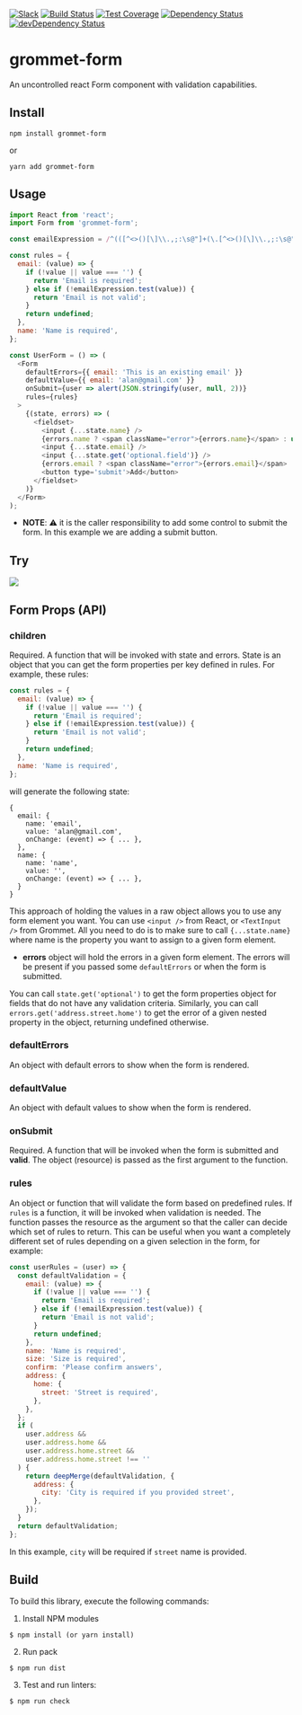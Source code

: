 [![Slack](http://alansouzati.github.io/artic/img/slack-badge.svg)](http://slackin.grommet.io)  [![Build Status](https://travis-ci.org/grommet/grommet-form.svg?branch=master)](https://travis-ci.org/grommet/grommet-form) [![Test Coverage](https://codeclimate.com/github/grommet/grommet-form/badges/coverage.svg)](https://codeclimate.com/github/grommet/grommet-form/coverage)  [![Dependency Status](https://david-dm.org/grommet/grommet-form.svg)](https://david-dm.org/grommet/grommet-form) [![devDependency Status](https://david-dm.org/grommet/grommet-form/dev-status.svg)](https://david-dm.org/grommet/grommet-form#info=devDependencies)

# grommet-form

An uncontrolled react Form component with validation capabilities.

## Install

`npm install grommet-form`

or 

`yarn add grommet-form`

## Usage

```javascript
import React from 'react';
import Form from 'grommet-form';

const emailExpression = /^(([^<>()[\]\\.,;:\s@"]+(\.[^<>()[\]\\.,;:\s@"]+)*)|(".+"))@((\[[0-9]{1,3}\.[0-9]{1,3}\.[0-9]{1,3}\.[0-9]{1,3}])|(([a-zA-Z\-0-9]+\.)+[a-zA-Z]{2,}))$/;

const rules = {
  email: (value) => {
    if (!value || value === '') {
      return 'Email is required';
    } else if (!emailExpression.test(value)) {
      return 'Email is not valid';
    }
    return undefined;
  },
  name: 'Name is required',
};

const UserForm = () => (
  <Form
    defaultErrors={{ email: 'This is an existing email' }}
    defaultValue={{ email: 'alan@gmail.com' }}
    onSubmit={user => alert(JSON.stringify(user, null, 2))}
    rules={rules}
  >
    {(state, errors) => (
      <fieldset>
        <input {...state.name} />
        {errors.name ? <span className="error">{errors.name}</span> : undefined}
        <input {...state.email} />
        <input {...state.get('optional.field')} />
        {errors.email ? <span className="error">{errors.email}</span> : undefined}
        <button type='submit'>Add</button>
      </fieldset>
    )}
  </Form>
);
```

* **NOTE**: :warning: it is the caller responsibility to add some control to submit the form. In this example we are adding a submit button.

## Try

[![](https://codesandbox.io/static/img/play-codesandbox.svg)](https://codesandbox.io/s/github/grommet/grommet-form-site)

## Form Props (API)

### **children**

Required. A function that will be invoked with state and errors. State is an object that you can
get the form properties per key defined in rules. For example, these rules:

```javascript
const rules = {
  email: (value) => {
    if (!value || value === '') {
      return 'Email is required';
    } else if (!emailExpression.test(value)) {
      return 'Email is not valid';
    }
    return undefined;
  },
  name: 'Name is required',
};
```

will generate the following state:

```
{
  email: {
    name: 'email',
    value: 'alan@gmail.com',
    onChange: (event) => { ... },
  },
  name: {
    name: 'name',
    value: '',
    onChange: (event) => { ... },
  }
}
```

This approach of holding the values in a raw object allows you to use any form element you want. You can use `<input />` from React, or `<TextInput />` from Grommet. All you need to do is to make sure to call `{...state.name}` where name is the property you want to assign to a given form element.

* **errors** object will hold the errors in a given form element. The errors will be present if you passed some `defaultErrors` or when the form is submitted.

You can call `state.get('optional')` to get the form properties object for fields that do not have any validation criteria. Similarly, you can call `errors.get('address.street.home')` to get the error of a given nested property in the object, returning undefined otherwise.

### **defaultErrors**

An object with default errors to show when the form is rendered.

### **defaultValue**

An object with default values to show when the form is rendered.

### **onSubmit**

Required. A function that will be invoked when the form is submitted and **valid**.
The object (resource) is passed as the first argument to the function.

### **rules**

An object or function that will validate the form based on predefined rules. If `rules` is a function, it will be invoked when validation is needed. The function passes the resource as the argument so that the caller can decide which set of rules to return. This can be useful when you want a completely different set of rules depending on a given selection in the form, for example:

```javascript
const userRules = (user) => {
  const defaultValidation = {
    email: (value) => {
      if (!value || value === '') {
        return 'Email is required';
      } else if (!emailExpression.test(value)) {
        return 'Email is not valid';
      }
      return undefined;
    },
    name: 'Name is required',
    size: 'Size is required',
    confirm: 'Please confirm answers',
    address: {
      home: {
        street: 'Street is required',
      },
    },
  };
  if (
    user.address &&
    user.address.home &&
    user.address.home.street &&
    user.address.home.street !== ''
  ) {
    return deepMerge(defaultValidation, {
      address: {
        city: 'City is required if you provided street',
      },
    });
  }
  return defaultValidation;
};
```

In this example, `city` will be required if `street` name is provided.

## Build 

To build this library, execute the following commands:

  1. Install NPM modules

    $ npm install (or yarn install)

  2. Run pack

    $ npm run dist

  3. Test and run linters:

    $ npm run check
